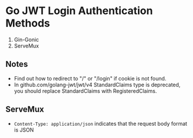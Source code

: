 # Go JWT Login Authentication Methods

1. Gin-Gonic
2. ServeMux

## Notes

- Find out how to redirect to "/" or "/login" if cookie is not found.
- In github.com/golang-jwt/jwt/v4 StandardClaims type is deprecated, you should replace StandardClaims with RegisteredClaims.

## ServeMux

- `Content-Type: application/json` indicates that the request body format is JSON